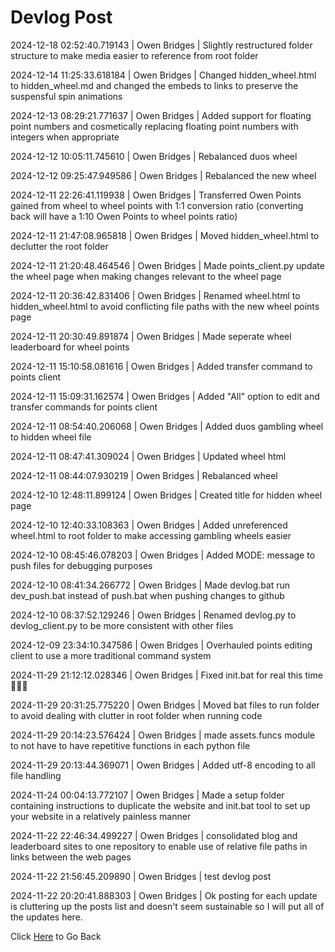 # Devlog Post
2024-12-18 02:52:40.719143 \| Owen Bridges \| Slightly restructured folder structure to make media easier to reference from root folder

2024-12-14 11:25:33.618184 \| Owen Bridges \| Changed hidden_wheel.html to hidden_wheel.md and changed the embeds to links to preserve the suspensful spin animations

2024-12-13 08:29:21.771637 \| Owen Bridges \| Added support for floating point numbers and cosmetically replacing floating point numbers with integers when appropriate

2024-12-12 10:05:11.745610 \| Owen Bridges \| Rebalanced duos wheel

2024-12-12 09:25:47.949586 \| Owen Bridges \| Rebalanced the new wheel

2024-12-11 22:26:41.119938 \| Owen Bridges \| Transferred Owen Points gained from wheel to wheel points with 1:1 conversion ratio (converting back will have a 1:10 Owen Points to wheel points ratio)

2024-12-11 21:47:08.965818 \| Owen Bridges \| Moved hidden_wheel.html to declutter the root folder

2024-12-11 21:20:48.464546 \| Owen Bridges \| Made points_client.py update the wheel page when making changes relevant to the wheel page

2024-12-11 20:36:42.831406 \| Owen Bridges \| Renamed wheel.html to hidden_wheel.html to avoid conflicting file paths with the new wheel points page

2024-12-11 20:30:49.891874 \| Owen Bridges \| Made seperate wheel leaderboard for wheel points

2024-12-11 15:10:58.081616 \| Owen Bridges \| Added transfer command to points client

2024-12-11 15:09:31.162574 \| Owen Bridges \| Added "All" option to edit and transfer commands for points client

2024-12-11 08:54:40.206068 \| Owen Bridges \| Added duos gambling wheel to hidden wheel file

2024-12-11 08:47:41.309024 \| Owen Bridges \| Updated wheel html

2024-12-11 08:44:07.930219 \| Owen Bridges \| Rebalanced wheel

2024-12-10 12:48:11.899124 \| Owen Bridges \| Created title for hidden wheel page

2024-12-10 12:40:33.108363 \| Owen Bridges \| Added unreferenced wheel.html to root folder to make accessing gambling wheels easier

2024-12-10 08:45:46.078203 \| Owen Bridges \| Added MODE: message to push files for debugging purposes

2024-12-10 08:41:34.266772 \| Owen Bridges \| Made devlog.bat run dev_push.bat instead of push.bat when pushing changes to github

2024-12-10 08:37:52.129246 \| Owen Bridges \| Renamed devlog.py to devlog_client.py to be more consistent with other files

2024-12-09 23:34:10.347586 \| Owen Bridges \| Overhauled points editing client to use a more traditional command system

2024-11-29 21:12:12.028346 \| Owen Bridges \| Fixed init.bat for real this time 🙏🙏🙏

2024-11-29 20:31:25.775220 \| Owen Bridges \| Moved bat files to run folder to avoid dealing with clutter in root folder when running code

2024-11-29 20:14:23.576424 \| Owen Bridges \| made assets.funcs module to not have to have repetitive functions in each python file

2024-11-29 20:13:44.369071 \| Owen Bridges \| Added utf-8 encoding to all file handling

2024-11-24 00:04:13.772107 \| Owen Bridges \| Made a setup folder containing instructions to duplicate the website and init.bat tool to set up your website in a relatively painless manner

2024-11-22 22:46:34.499227 \| Owen Bridges \| consolidated blog and leaderboard sites to one repository to enable use of relative file paths in links between the web pages

2024-11-22 21:56:45.209890 \| Owen Bridges \| test devlog post

2024-11-22 20:20:41.888303 \| Owen Bridges \| Ok posting for each update is cluttering up the posts list and doesn't seem sustainable so I will put all of the updates here. 

 Click [Here](../) to Go Back